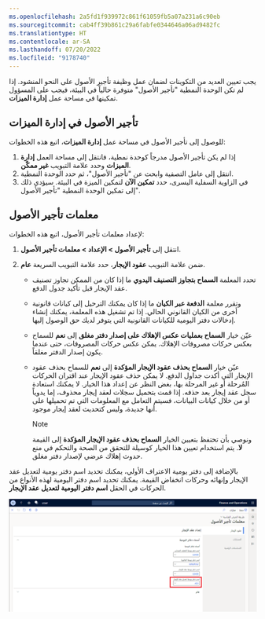 ```yaml
---
ms.openlocfilehash: 2a5fd1f939972c861f61059fb5a07a231a6c90eb
ms.sourcegitcommit: cab4ff39b861c29a6fabfe0344646a06ad9482fc
ms.translationtype: HT
ms.contentlocale: ar-SA
ms.lasthandoff: 07/20/2022
ms.locfileid: "9178740"
---
```

يجب تعيين العديد من التكوينات لضمان عمل وظيفة تأجير الأصول على النحو المنشود. إذا لم تكن الوحدة النمطية "تأجير الأصول" متوفرة حالياً في البيئة، فيجب على المسؤول تمكينها في مساحة عمل **إدارة الميزات**. 

## <a name="asset-leasing-in-feature-management"></a>تأجير الأصول في إدارة الميزات

للوصول إلى تأجير الأصول في مساحة عمل **إدارة الميزات**، اتبع هذه الخطوات:

1.  إذا لم يكن تأجير الأصول مدرجاً كوحدة نمطية، فانتقل إلى مساحة العمل **إدارة الميزات** وحدد علامة التبويب **غير ممكّن**. 
2.  انتقل إلى عامل التصفية وابحث عن "تأجير الأصول"، ثم حدد الوحدة النمطية.
3.  في الزاوية السفلية اليسرى، حدد **تمكين الآن** لتمكين الميزة في البيئة. سيؤدي ذلك إلى تمكين الوحدة النمطية "تأجير الأصول".  

## <a name="asset-leasing-parameters"></a>معلمات تأجير الأصول

لإعداد معلمات تأجير الأصول‬، اتبع هذه الخطوات:

1.  انتقل إلى **تأجير الأصول > الإعداد > معلمات تأجير الأصول**.
2.  ضمن علامة التبويب **عقود الإيجار**، حدد علامة التبويب السريعة **عام**.

    - تحدد المعلمة **السماح بتجاوز التصنيف اليدوي** ما إذا كان من الممكن تجاوز تصنيف عقد الإيجار قبل تأكيد جدول الدفع.

    - وتقرر معلمة **الدفعة عبر الكيان** ما إذا كان يمكنك الترحيل إلى كيانات قانونية أخرى من الكيان القانوني الحالي. إذا تم تشغيل هذه المعلمة، يمكنك إنشاء إدخالات دفتر اليومية للكيانات القانونية التي يتوفر لديك حق الوصول إليها.

    - عيّن خيار **السماح بعمليات عكس الإهلاك على إصدار دفتر مغلق** إلى **نعم** للسماح بعكس حركات مصروفات الإهلاك. يمكن عكس حركات المصروفات، حتى عندما يكون إصدار الدفتر مغلقاً.

    - عيّن خيار **السماح بحذف عقود الإيجار المؤكدة** إلى **نعم** للسماح بحذف عقود الإيجار التي أكدت جداول الدفع. لا يمكن حذف عقود الإيجار عند اقتران الحركات المُرحلة أو غير المرحلة بها، بغض النظر عن إعداد هذا الخيار. لا يمكنك استعادة سجل عقد إيجار بعد حذفه. إذا قمت بتحميل سجلات لعقد إيجار محذوف، إما يدوياً أو من خلال كيانات البيانات، فسيتم التعامل مع المعلومات التي تم تحميلها على أنها جديدة، وليس كتحديث لعقد إيجار موجود. 

        > [!NOTE]
        > ونوصي بأن تحتفظ بتعيين الخيار **السماح بحذف عقود الإيجار المؤكدة** إلى القيمة **لا**. يتم استخدام تعيين هذا الخيار كوسيلة للتحقق من الصحة والتحكم في منع حدوث إهلاك عرضي لإصدار دفتر مغلق.

بالإضافة إلى دفتر يومية الاعتراف الأولي، يمكنك تحديد اسم دفتر يومية لتعديل عقد الإيجار وإنهائه وحركات انخفاض القيمة. يمكنك تحديد اسم دفتر اليومية لهذه الأنواع من الحركات في الحقل **اسم دفتر اليومية لتعديل عقد الإيجار**. 

![لقطة شاشة لصفحة معلمات "تأجير الأصول".](../media/asset-leasing-parameters.png)
